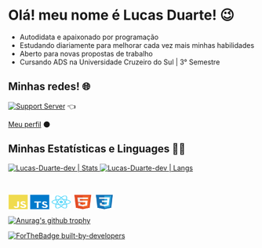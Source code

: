 # Olá! meu nome é Lucas Duarte! 😉

<ul>
    <li>Autodidata e apaixonado por programação</li>
    <li>Estudando diariamente para melhorar cada vez mais minhas habilidades</li>
    <li>Aberto para novas propostas de trabalho</li>
    <li>Cursando ADS na Universidade Cruzeiro do Sul | 3° Semestre</li>
</ul>

## Minhas redes! 🌐

[![Support Server](https://img.shields.io/discord/591914197219016707.svg?label=Discord&logo=Discord&colorB=7289da&style=for-the-badge)](https://discord.gg/HrkzuVzbpA) 👈


[Meu perfil](https://lucasduarte.vercel.app) 🌑
 
## Minhas Estatísticas e Linguages 👨‍💻

<p>
  <a href="https://github.com/Lucas-Duarte-dev">
    <img width="450px" src="https://github-readme-stats.vercel.app/api?username=Lucas-Duarte-dev&show_icons=true&theme=dracula" alt="Lucas-Duarte-dev | Stats" />
    <img width="450px" src="https://github-readme-stats.vercel.app/api/top-langs/?username=Lucas-Duarte-dev&langs_count=6&theme=dracula&layout=compact" alt="Lucas-Duarte-dev | Langs" />
 </a>
</p>

##

<div style="display: inline_block"><br>
  <img align="center" alt="Rafa-Js" height="30" width="40" src="https://raw.githubusercontent.com/devicons/devicon/master/icons/javascript/javascript-plain.svg">
  <img align="center" alt="Rafa-Ts" height="30" width="40" src="https://raw.githubusercontent.com/devicons/devicon/master/icons/typescript/typescript-plain.svg">
  <img align="center" alt="Rafa-React" height="30" width="40" src="https://raw.githubusercontent.com/devicons/devicon/master/icons/react/react-original.svg">
  <img align="center" alt="Rafa-HTML" height="30" width="40" src="https://raw.githubusercontent.com/devicons/devicon/master/icons/html5/html5-original.svg">
  <img align="center" alt="Rafa-CSS" height="30" width="40" src="https://raw.githubusercontent.com/devicons/devicon/master/icons/css3/css3-original.svg">
</div>

[![Anurag's github trophy](https://github-profile-trophy.vercel.app/?username=Lucas-Duarte-dev&row=1)](https://github.com/ryo-ma/github-profile-trophy)

[![ForTheBadge built-by-developers](http://ForTheBadge.com/images/badges/built-by-developers.svg)](https://GitHub.com/Lucas-Duarte-dev/)
